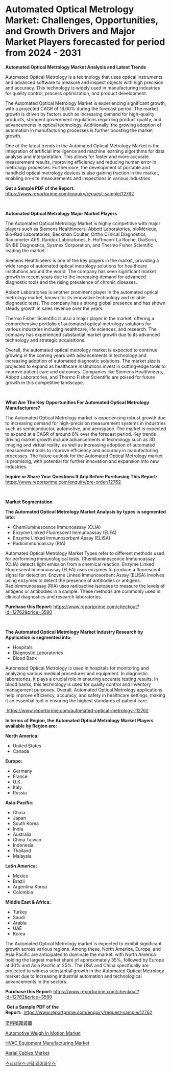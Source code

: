 <p><h1>Automated Optical Metrology Market: Challenges, Opportunities, and Growth Drivers and Major Market Players forecasted for period from 2024 - 2031</h1></p><p><strong>Automated Optical Metrology Market Analysis and Latest Trends</strong></p>
<p><p>Automated Optical Metrology is a technology that uses optical instruments and advanced software to measure and inspect objects with high precision and accuracy. This technology is widely used in manufacturing industries for quality control, process optimization, and product development.</p><p>The Automated Optical Metrology Market is experiencing significant growth, with a projected CAGR of 18.00% during the forecast period. The market growth is driven by factors such as increasing demand for high-quality products, stringent government regulations regarding product quality, and advancements in optical technology. Additionally, the growing adoption of automation in manufacturing processes is further boosting the market growth.</p><p>One of the latest trends in the Automated Optical Metrology Market is the integration of artificial intelligence and machine learning algorithms for data analysis and interpretation. This allows for faster and more accurate measurement results, improving efficiency and reducing human error in metrology processes. Furthermore, the development of portable and handheld optical metrology devices is also gaining traction in the market, enabling on-site measurements and inspections in various industries.</p></p>
<p><strong>Get a Sample PDF of the Report:&nbsp;</strong> <a href="https://www.reportprime.com/enquiry/request-sample/12762">https://www.reportprime.com/enquiry/request-sample/12762</a></p>
<p>&nbsp;</p>
<p><strong>Automated Optical Metrology Major Market Players</strong></p>
<p><p>The Automated Optical Metrology Market is highly competitive with major players such as Siemens Healthineers, Abbott Laboratories, bioMérieux, Bio-Rad Laboratories, Beckman Coulter, Ortho Clinical Diagnostics, Radiometer APS, Randox Laboratories, F. Hoffmann-La Roche, DiaSorin, SNIBE Diagnostics, Sysmex Corporation, and Thermo Fisher Scientific leading the market.</p><p>Siemens Healthineers is one of the key players in the market, providing a wide range of automated optical metrology solutions for healthcare institutions around the world. The company has seen significant market growth in recent years due to the increasing demand for advanced diagnostic tools and the rising prevalence of chronic diseases.</p><p>Abbott Laboratories is another prominent player in the automated optical metrology market, known for its innovative technology and reliable diagnostic tests. The company has a strong global presence and has shown steady growth in sales revenue over the years.</p><p>Thermo Fisher Scientific is also a major player in the market, offering a comprehensive portfolio of automated optical metrology solutions for various industries including healthcare, life sciences, and research. The company has experienced substantial market growth due to its advanced technology and strategic acquisitions.</p><p>Overall, the automated optical metrology market is expected to continue growing in the coming years with advancements in technology and increasing adoption of automated diagnostic solutions. The market size is projected to expand as healthcare institutions invest in cutting-edge tools to improve patient care and outcomes. Companies like Siemens Healthineers, Abbott Laboratories, and Thermo Fisher Scientific are poised for future growth in this competitive landscape.</p></p>
<p>&nbsp;</p>
<p><strong>What Are The Key Opportunities For Automated Optical Metrology Manufacturers?</strong></p>
<p><p>The Automated Optical Metrology market is experiencing robust growth due to increasing demand for high-precision measurement systems in industries such as semiconductor, automotive, and aerospace. The market is expected to expand at a CAGR of around 6% over the forecast period. Key trends driving market growth include advancements in technology such as 3D imaging and virtual reality, as well as increasing adoption of automated measurement tools to improve efficiency and accuracy in manufacturing processes. The future outlook for the Automated Optical Metrology market is promising, with potential for further innovation and expansion into new industries.</p></p>
<p><strong>Inquire or Share Your Questions If Any Before Purchasing This Report:</strong> <a href="https://www.reportprime.com/enquiry/pre-order/12762">https://www.reportprime.com/enquiry/pre-order/12762</a></p>
<p>&nbsp;</p>
<p><strong>Market Segmentation</strong></p>
<p><strong>The Automated Optical Metrology Market Analysis by types is segmented into:</strong></p>
<p><ul><li>Chemiluminescence Immunoassay (CLIA)</li><li>Enzyme Linked Fluorescent Immunoassay (ELFA)</li><li>Enzyme Linked Immunosorbent Assay (ELISA)</li><li>Radioimmunoassay (RIA)</li></ul></p>
<p><p>Automated Optical Metrology Market Types refer to different methods used for performing immunological tests. Chemiluminescence Immunoassay (CLIA) detects light emission from a chemical reaction. Enzyme Linked Fluorescent Immunoassay (ELFA) uses enzymes to produce a fluorescent signal for detection. Enzyme Linked Immunosorbent Assay (ELISA) involves using enzymes to detect the presence of antibodies or antigens. Radioimmunoassay (RIA) uses radioactive isotopes to measure the levels of antigens or antibodies in a sample. These methods are commonly used in clinical diagnostics and research laboratories.</p></p>
<p><strong>Purchase this Report:&nbsp;</strong><a href="https://www.reportprime.com/checkout?id=12762&price=3590">https://www.reportprime.com/checkout?id=12762&price=3590</a></p>
<p>&nbsp;</p>
<p><strong>The Automated Optical Metrology Market Industry Research by Application is segmented into:</strong></p>
<p><ul><li>Hospitals</li><li>Diagnostic Laboratories</li><li>Blood Bank</li></ul></p>
<p><p>Automated Optical Metrology is used in hospitals for monitoring and analyzing various medical procedures and equipment. In diagnostic laboratories, it plays a crucial role in ensuring accurate testing results. In blood banks, this technology is used for quality control and inventory management purposes. Overall, Automated Optical Metrology applications help improve efficiency, accuracy, and safety in healthcare settings, making it an essential tool in ensuring the highest standards of patient care.</p></p>
<p><a href="https://www.reportprime.com/automated-optical-metrology-r12762">&nbsp;https://www.reportprime.com/automated-optical-metrology-r12762</a></p>
<p><strong>In terms of Region, the Automated Optical Metrology Market Players available by Region are:</strong></p>
<p>
    <p> <strong> North America: </strong>
        <ul>
            <li>United States</li>
            <li>Canada</li>
        </ul>
        </p> 
    <p> <strong> Europe: </strong>
        <ul>
            <li>Germany</li>
            <li>France</li>
            <li>U.K.</li>
            <li>Italy</li>
            <li>Russia</li>
        </ul>
        </p> 
    <p> <strong> Asia-Pacific: </strong>
        <ul>
            <li>China</li>
            <li>Japan</li>
            <li>South Korea</li>
            <li>India</li>
            <li>Australia</li>
            <li>China Taiwan</li>
            <li>Indonesia</li>
            <li>Thailand</li>
            <li>Malaysia</li>
        </ul>
        </p> 
    <p> <strong> Latin America: </strong>
        <ul>
            <li>Mexico</li>
            <li>Brazil</li>
            <li>Argentina Korea</li>
            <li>Colombia</li>
        </ul>
        </p> 
    <p> <strong> Middle East & Africa: </strong>
        <ul>
            <li>Turkey</li>
            <li>Saudi</li>
            <li>Arabia</li>
            <li>UAE</li>
            <li>Korea</li>
        </ul>
    </p>
    </p>
<p><p>The Automated Optical Metrology market is expected to exhibit significant growth across various regions. Among these, North America, Europe, and Asia Pacific are anticipated to dominate the market, with North America holding the largest market share of approximately 35%, followed by Europe at 30% and Asia Pacific at 25%. The USA and China specifically are projected to witness substantial growth in the Automated Optical Metrology market due to increasing industrial automation and technological advancements in the sectors.</p></p>
<p><strong>Purchase this Report: </strong><a href="https://www.reportprime.com/checkout?id=12762&price=3590">https://www.reportprime.com/checkout?id=12762&price=3590</a></p>
<p>&nbsp;<strong>Get a Sample PDF of the Report:&nbsp;&nbsp;</strong><a href="https://www.reportprime.com/enquiry/request-sample/12762">https://www.reportprime.com/enquiry/request-sample/12762</a></p>
<p><strong></strong></p>
<p><p><a href="https://github.com/VernieBarton2023/Market-Research-Report-List-1/blob/main/517553275967.md">塗料噴霧装置</a></p><p><a href="https://github.com/singletonthaxterkelliehr2df/Market-Research-Report-List-2/blob/main/automotive-weigh-in-motion-market.md">Automotive Weigh in Motion Market</a></p><p><a href="https://github.com/kufem1/Market-Research-Report-List-2/blob/main/hvac-equipment-manufacturing-market.md">HVAC Equipment Manufacturing Market</a></p><p><a href="https://www.linkedin.com/pulse/aerial-cables-market-outlook-industry-overview-forecast-2024-p0qbf?trackingId=z6Y0GmUnRPloRpgBWkyweg%3D%3D">Aerial Cables Market</a></p><p><a href="https://medium.com/@edenger98079sgb/%EC%9E%85%EC%B2%B4-%EC%B0%BD%EA%B3%A0-%EC%8B%9C%EC%9E%A5%EC%9D%80-%EC%8B%9C%EC%9E%A5-%EC%A0%90%EC%9C%A0%EC%9C%A8-%EC%8B%9C%EC%9E%A5-%ED%8A%B8%EB%A0%8C%EB%93%9C-%EB%B0%8F-%EC%8B%9C%EC%9E%A5-%EC%84%B1%EC%9E%A5%EC%97%90-%EB%8C%80%ED%95%9C-%EC%A0%95%EB%B3%B4%EB%A5%BC-%EC%A0%9C%EA%B3%B5%ED%95%A9%EB%8B%88%EB%8B%A4-d69f2c41b2ed">스테레오스코픽 웨어하우스</a></p></p>